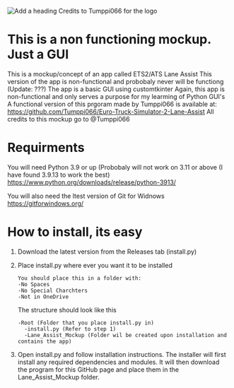 ![Add a heading](https://github.com/dylanb92010/Lane-Assist-Mockup/assets/110776467/63ba1ad3-880d-43eb-84eb-c5ee5d9b661d)
Credits to Tumppi066 for the logo

# This is a non functioning mockup. Just a GUI
This is a mockup/concept of an app called ETS2/ATS Lane Assist 
This version of the app is non-functional and probobaly never will be functiong (Update: ???)
The app is a basic GUI using customtkinter
Again, this app is non-functional and only serves a purpose for my learming of Python GUI's
A functional version of this prgoram made by Tumppi066 is available at: 
https://github.com/Tumppi066/Euro-Truck-Simulator-2-Lane-Assist
All credits to this mockup go to @Tumppi066

# Requirments
You will need Python 3.9 or up (Probobaly will not work on 3.11 or above (I have found 3.9.13 to work the best)
https://www.python.org/downloads/release/python-3913/

You will also need the ltest version of Git for Widnows
https://gitforwindows.org/

# How to install, its easy
1. Download the latest version from the Releases tab (install.py)
2. Place install.py where ever you want it to be installed
   ```
   You should place this in a folder with:
   -No Spaces
   -No Special Charchters
   -Not in OneDrive
   ```
   The structure should look like this
   ```
   -Root (Folder that you place install.py in)
     -install.py (Refer to step 1)
     -Lane_Assist_Mockup (Folder wil be created upon installation and contains the app)
	 ```

4. Open install.py and follow installation instructions.
   The installer will first install any required dependencies and modules.
   It will then download the program for this GitHub page and place them in the Lane_Assist_Mockup folder.
